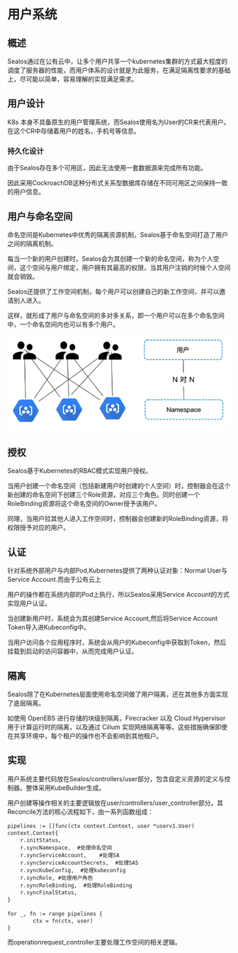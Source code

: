 # 用户系统

## 概述

Sealos通过在公有云中，让多个用户共享一个kubernetes集群的方式最大程度的调度了服务器的性能，而用户体系的设计就是为此服务，在满足隔离性要求的基础上，尽可能以简单，容易理解的实现满足需求。

## 用户设计

K8s 本身不具备原生的用户管理系统，而Sealos使用名为User的CR来代表用户。在这个CR中存储着用户的姓名，手机号等信息。

### 持久化设计

由于Sealos存在多个可用区，因此无法使用一套数据源来完成所有功能。

因此采用CockroachDB这种分布式关系型数据库存储在不同可用区之间保持一致的用户信息。

## 用户与命名空间

命名空间是Kubernetes中优秀的隔离资源机制，Sealos基于命名空间打造了用户之间的隔离机制。

每当一个新的用户创建时，Sealos会为其创建一个新的命名空间，称为个人空间，这个空间与用户绑定，用户拥有其最高的权限，当其用户注销的时候个人空间就会销毁。

Sealos还提供了工作空间机制，每个用户可以创建自己的新工作空间，并可以邀请别人进入。

这样，就形成了用户与命名空间的多对多关系，即一个用户可以在多个命名空间中，一个命名空间内也可以有多个用户。

![Application](./images/用户-1.png)

## 授权

Sealos基于Kubernetes的RBAC模式实现用户授权。

当用户创建一个命名空间（包括新建用户时创建的个人空间）时，控制器会在这个新创建的命名空间下创建三个Role资源，对应三个角色。同时创建一个RoleBinding资源将这个命名空间的Owner授予该用户。

同理，当用户拉其他人进入工作空间时，控制器会创建新的RoleBinding资源，将权限授予对应的用户。

## 认证

针对系统外部用户与内部Pod,Kubernetes提供了两种认证对象：Normal User与Service Account.而由于公有云上

用户的操作都在系统内部的Pod上执行，所以Sealos采用Service Account的方式实现用户认证。

当创建新用户时，系统会为其创建Service Account,然后将Service Account Token导入进Kubeconfig中。

当用户访问各个应用程序时，系统会从用户的Kubeconfig中获取到Token，然后挂载到启动的访问容器中，从而完成用户认证。

## 隔离

Sealos除了在Kubernetes层面使用命名空间做了用户隔离，还在其他多方面实现了底层隔离。

如使用 OpenEBS 进行存储的块级别隔离，Firecracker 以及 Cloud Hypervisor 用于计算运行时的隔离，以及通过 Cilium 实现网络隔离等等。这些措施确保即使在共享环境中，每个租户的操作也不会影响到其他租户。

## 实现

用户系统主要代码放在Sealos/controllers/user部分，包含自定义资源的定义与控制器。整体采用KubeBuilder生成。

用户创建等操作相关的主要逻辑放在user/controllers/user_controller部分。其Reconcile方法的核心流程如下，由一系列函数组成：

```
pipelines := []func(ctx context.Context, user *userv1.User) context.Context{
	r.initStatus,
	r.syncNamespace,  #处理命名空间
	r.syncServiceAccount,    #处理SA
	r.syncServiceAccountSecrets,  #处理SAS
	r.syncKubeConfig,  #处理kubeconfig
	r.syncRole, #处理用户角色
	r.syncRoleBinding,  #处理RoleBinding
	r.syncFinalStatus,
}
	
for _, fn := range pipelines {
		ctx = fn(ctx, user)
}	
```

而operationrequest_controller主要处理工作空间的相关逻辑。